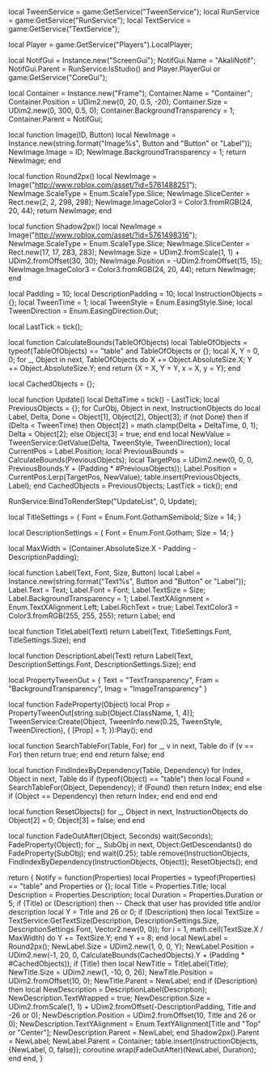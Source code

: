 local TweenService = game:GetService("TweenService");
local RunService = game:GetService("RunService");
local TextService = game:GetService("TextService");

local Player = game:GetService("Players").LocalPlayer;

local NotifGui = Instance.new("ScreenGui");
NotifGui.Name = "AkaliNotif";
NotifGui.Parent = RunService:IsStudio() and Player.PlayerGui or game:GetService("CoreGui");

local Container = Instance.new("Frame");
Container.Name = "Container";
Container.Position = UDim2.new(0, 20, 0.5, -20);
Container.Size = UDim2.new(0, 300, 0.5, 0);
Container.BackgroundTransparency = 1;
Container.Parent = NotifGui;

local function Image(ID, Button)
	local NewImage = Instance.new(string.format("Image%s", Button and "Button" or "Label"));
	NewImage.Image = ID;
	NewImage.BackgroundTransparency = 1;
	return NewImage;
end

local function Round2px()
	local NewImage = Image("http://www.roblox.com/asset/?id=5761488251");
	NewImage.ScaleType = Enum.ScaleType.Slice;
	NewImage.SliceCenter = Rect.new(2, 2, 298, 298);
	NewImage.ImageColor3 = Color3.fromRGB(24, 20, 44);
	return NewImage;
end

local function Shadow2px()
	local NewImage = Image("http://www.roblox.com/asset/?id=5761498316");
	NewImage.ScaleType = Enum.ScaleType.Slice;
	NewImage.SliceCenter = Rect.new(17, 17, 283, 283);
	NewImage.Size = UDim2.fromScale(1, 1) + UDim2.fromOffset(30, 30);
	NewImage.Position = -UDim2.fromOffset(15, 15);
	NewImage.ImageColor3 = Color3.fromRGB(24, 20, 44);
	return NewImage;
end

local Padding = 10;
local DescriptionPadding = 10;
local InstructionObjects = {};
local TweenTime = 1;
local TweenStyle = Enum.EasingStyle.Sine;
local TweenDirection = Enum.EasingDirection.Out;

local LastTick = tick();

local function CalculateBounds(TableOfObjects)
	local TableOfObjects = typeof(TableOfObjects) == "table" and TableOfObjects or {};
	local X, Y = 0, 0;
	for _, Object in next, TableOfObjects do
		X += Object.AbsoluteSize.X;
		Y += Object.AbsoluteSize.Y;
	end
	return {X = X, Y = Y, x = X, y = Y};
end

local CachedObjects = {};

local function Update()
	local DeltaTime = tick() - LastTick;
	local PreviousObjects = {};
	for CurObj, Object in next, InstructionObjects do
		local Label, Delta, Done = Object[1], Object[2], Object[3];
		if (not Done) then
			if (Delta < TweenTime) then
				Object[2] = math.clamp(Delta + DeltaTime, 0, 1);
				Delta = Object[2];
			else
				Object[3] = true;
			end
		end
		local NewValue = TweenService:GetValue(Delta, TweenStyle, TweenDirection);
		local CurrentPos = Label.Position;
		local PreviousBounds = CalculateBounds(PreviousObjects);
		local TargetPos = UDim2.new(0, 0, 0, PreviousBounds.Y + (Padding * #PreviousObjects));
		Label.Position = CurrentPos:Lerp(TargetPos, NewValue);
		table.insert(PreviousObjects, Label);
	end
	CachedObjects = PreviousObjects;
	LastTick = tick();
end

RunService:BindToRenderStep("UpdateList", 0, Update);

local TitleSettings = {
	Font = Enum.Font.GothamSemibold;
	Size = 14;
}

local DescriptionSettings = {
	Font = Enum.Font.Gotham;
	Size = 14;
}

local MaxWidth = (Container.AbsoluteSize.X - Padding - DescriptionPadding);

local function Label(Text, Font, Size, Button)
	local Label = Instance.new(string.format("Text%s", Button and "Button" or "Label"));
	Label.Text = Text;
	Label.Font = Font;
	Label.TextSize = Size;
	Label.BackgroundTransparency = 1;
	Label.TextXAlignment = Enum.TextXAlignment.Left;
	Label.RichText = true;
	Label.TextColor3 = Color3.fromRGB(255, 255, 255);
	return Label;
end

local function TitleLabel(Text)
	return Label(Text, TitleSettings.Font, TitleSettings.Size);
end

local function DescriptionLabel(Text)
	return Label(Text, DescriptionSettings.Font, DescriptionSettings.Size);
end

local PropertyTweenOut = {
	Text = "TextTransparency",
	Fram = "BackgroundTransparency",
	Imag = "ImageTransparency"
}

local function FadeProperty(Object)
	local Prop = PropertyTweenOut[string.sub(Object.ClassName, 1, 4)];
	TweenService:Create(Object, TweenInfo.new(0.25, TweenStyle, TweenDirection), {
		[Prop] = 1;
	}):Play();
end

local function SearchTableFor(Table, For)
	for _, v in next, Table do
		if (v == For) then
			return true;
		end
	end
	return false;
end

local function FindIndexByDependency(Table, Dependency)
	for Index, Object in next, Table do
		if (typeof(Object) == "table") then
			local Found = SearchTableFor(Object, Dependency);
			if (Found) then
				return Index;
			end
		else
			if (Object == Dependency) then
				return Index;
			end
		end
	end
end

local function ResetObjects()
	for _, Object in next, InstructionObjects do
		Object[2] = 0;
		Object[3] = false;
	end
end

local function FadeOutAfter(Object, Seconds)
	wait(Seconds);
	FadeProperty(Object);
	for _, SubObj in next, Object:GetDescendants() do
		FadeProperty(SubObj);
	end
	wait(0.25);
	table.remove(InstructionObjects, FindIndexByDependency(InstructionObjects, Object));
	ResetObjects();
end

return {
	Notify = function(Properties)
		local Properties = typeof(Properties) == "table" and Properties or {};
		local Title = Properties.Title;
		local Description = Properties.Description;
		local Duration = Properties.Duration or 5;
		if (Title) or (Description) then -- Check that user has provided title and/or description
			local Y = Title and 26 or 0;
			if (Description) then
				local TextSize = TextService:GetTextSize(Description, DescriptionSettings.Size, DescriptionSettings.Font, Vector2.new(0, 0));
				for i = 1, math.ceil(TextSize.X / MaxWidth) do
					Y += TextSize.Y;
				end
				Y += 8;
			end
			local NewLabel = Round2px();
			NewLabel.Size = UDim2.new(1, 0, 0, Y);
			NewLabel.Position = UDim2.new(-1, 20, 0, CalculateBounds(CachedObjects).Y + (Padding * #CachedObjects));
			if (Title) then
				local NewTitle = TitleLabel(Title);
				NewTitle.Size = UDim2.new(1, -10, 0, 26);
				NewTitle.Position = UDim2.fromOffset(10, 0);
				NewTitle.Parent = NewLabel;
			end
			if (Description) then
				local NewDescription = DescriptionLabel(Description);
				NewDescription.TextWrapped = true;
				NewDescription.Size = UDim2.fromScale(1, 1) + UDim2.fromOffset(-DescriptionPadding, Title and -26 or 0);
				NewDescription.Position = UDim2.fromOffset(10, Title and 26 or 0);
				NewDescription.TextYAlignment = Enum.TextYAlignment[Title and "Top" or "Center"];
				NewDescription.Parent = NewLabel;
			end
			Shadow2px().Parent = NewLabel;
			NewLabel.Parent = Container;
			table.insert(InstructionObjects, {NewLabel, 0, false});
			coroutine.wrap(FadeOutAfter)(NewLabel, Duration);
		end
	end,
}
